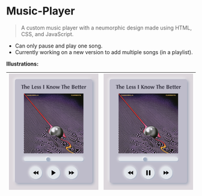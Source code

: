 # Music-Player

> A custom music player with a neumorphic design made using HTML, CSS, and JavaScript.
- Can only pause and play one song.
- Currently working on a new version to add multiple songs (in a playlist).

**Illustrations:**

| [![Paused](https://github.com/AnselZeng/Music-Player/blob/master/Paused.png)](http://videoblocks.com)  | [![Playing](https://github.com/AnselZeng/Music-Player/blob/master/Playing.png)](http://audioblocks.com)  |
|:---:|:---:|
